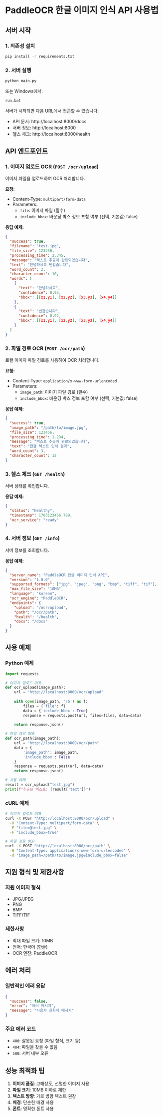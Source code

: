 # PaddleOCR 한글 이미지 인식 API 사용법

## 서버 시작

### 1. 의존성 설치
```bash
pip install -r requirements.txt
```

### 2. 서버 실행
```bash
python main.py
```

또는 Windows에서:
```bash
run.bat
```

서버가 시작되면 다음 URL에서 접근할 수 있습니다:
- API 문서: http://localhost:8000/docs
- 서버 정보: http://localhost:8000
- 헬스 체크: http://localhost:8000/health

## API 엔드포인트

### 1. 이미지 업로드 OCR (`POST /ocr/upload`)

이미지 파일을 업로드하여 OCR 처리합니다.

**요청:**
- Content-Type: `multipart/form-data`
- Parameters:
  - `file`: 이미지 파일 (필수)
  - `include_bbox`: 바운딩 박스 정보 포함 여부 (선택, 기본값: false)

**응답 예제:**
```json
{
  "success": true,
  "filename": "test.jpg",
  "file_size": 123456,
  "processing_time": 2.345,
  "message": "텍스트 추출이 완료되었습니다",
  "text": "안녕하세요 반갑습니다",
  "word_count": 2,
  "character_count": 10,
  "words": [
    {
      "text": "안녕하세요",
      "confidence": 0.95,
      "bbox": [[x1,y1], [x2,y2], [x3,y3], [x4,y4]]
    },
    {
      "text": "반갑습니다",
      "confidence": 0.92,
      "bbox": [[x1,y1], [x2,y2], [x3,y3], [x4,y4]]
    }
  ]
}
```

### 2. 파일 경로 OCR (`POST /ocr/path`)

로컬 이미지 파일 경로를 사용하여 OCR 처리합니다.

**요청:**
- Content-Type: `application/x-www-form-urlencoded`
- Parameters:
  - `image_path`: 이미지 파일 경로 (필수)
  - `include_bbox`: 바운딩 박스 정보 포함 여부 (선택, 기본값: false)

**응답 예제:**
```json
{
  "success": true,
  "image_path": "/path/to/image.jpg",
  "file_size": 123456,
  "processing_time": 1.234,
  "message": "텍스트 추출이 완료되었습니다",
  "text": "한글 텍스트 인식 결과",
  "word_count": 3,
  "character_count": 12
}
```

### 3. 헬스 체크 (`GET /health`)

서버 상태를 확인합니다.

**응답 예제:**
```json
{
  "status": "healthy",
  "timestamp": 1703123456.789,
  "ocr_service": "ready"
}
```

### 4. 서버 정보 (`GET /info`)

서버 정보를 조회합니다.

**응답 예제:**
```json
{
  "server_name": "PaddleOCR 한글 이미지 인식 API",
  "version": "1.0.0",
  "supported_formats": ["jpg", "jpeg", "png", "bmp", "tiff", "tif"],
  "max_file_size": "10MB",
  "language": "korean",
  "ocr_engine": "PaddleOCR",
  "endpoints": {
    "upload": "/ocr/upload",
    "path": "/ocr/path",
    "health": "/health",
    "docs": "/docs"
  }
}
```

## 사용 예제

### Python 예제

```python
import requests

# 이미지 업로드 OCR
def ocr_upload(image_path):
    url = "http://localhost:8000/ocr/upload"
    
    with open(image_path, 'rb') as f:
        files = {'file': f}
        data = {'include_bbox': True}
        response = requests.post(url, files=files, data=data)
    
    return response.json()

# 파일 경로 OCR
def ocr_path(image_path):
    url = "http://localhost:8000/ocr/path"
    data = {
        'image_path': image_path,
        'include_bbox': False
    }
    response = requests.post(url, data=data)
    return response.json()

# 사용 예제
result = ocr_upload("test.jpg")
print(f"추출된 텍스트: {result['text']}")
```

### cURL 예제

```bash
# 이미지 업로드 OCR
curl -X POST "http://localhost:8000/ocr/upload" \
  -H "Content-Type: multipart/form-data" \
  -F "file=@test.jpg" \
  -F "include_bbox=true"

# 파일 경로 OCR
curl -X POST "http://localhost:8000/ocr/path" \
  -H "Content-Type: application/x-www-form-urlencoded" \
  -d "image_path=/path/to/image.jpg&include_bbox=false"
```

## 지원 형식 및 제한사항

### 지원 이미지 형식
- JPG/JPEG
- PNG
- BMP
- TIFF/TIF

### 제한사항
- 최대 파일 크기: 10MB
- 언어: 한국어 (한글)
- OCR 엔진: PaddleOCR

## 에러 처리

### 일반적인 에러 응답

```json
{
  "success": false,
  "error": "에러 메시지",
  "message": "사용자 친화적 메시지"
}
```

### 주요 에러 코드
- `400`: 잘못된 요청 (파일 형식, 크기 등)
- `404`: 파일을 찾을 수 없음
- `500`: 서버 내부 오류

## 성능 최적화 팁

1. **이미지 품질**: 고해상도, 선명한 이미지 사용
2. **파일 크기**: 10MB 이하로 제한
3. **텍스트 방향**: 가로 방향 텍스트 권장
4. **배경**: 단순한 배경 사용
5. **폰트**: 명확한 폰트 사용 